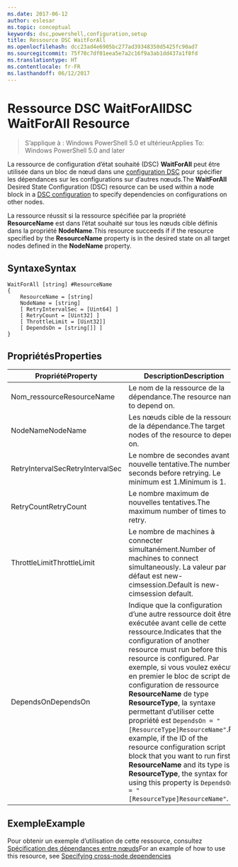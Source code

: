 ```yaml
---
ms.date: 2017-06-12
author: eslesar
ms.topic: conceptual
keywords: dsc,powershell,configuration,setup
title: Ressource DSC WaitForAll
ms.openlocfilehash: dcc23ad4e6905bc277ad39348350d5425fc90ad7
ms.sourcegitcommit: 75f70c7df01eea5e7a2c16f9a3ab1dd437a1f8fd
ms.translationtype: HT
ms.contentlocale: fr-FR
ms.lasthandoff: 06/12/2017
---
```

# <a name="dsc-waitforall-resource"></a><span data-ttu-id="8d790-103">Ressource DSC WaitForAll</span><span class="sxs-lookup"><span data-stu-id="8d790-103">DSC WaitForAll Resource</span></span>

> <span data-ttu-id="8d790-104">S’applique à : Windows PowerShell 5.0 et ultérieur</span><span class="sxs-lookup"><span data-stu-id="8d790-104">Applies To: Windows PowerShell 5.0 and later</span></span>

<span data-ttu-id="8d790-105">La ressource de configuration d’état souhaité (DSC) **WaitForAll** peut être utilisée dans un bloc de nœud dans une [configuration DSC](configurations.md) pour spécifier les dépendances sur les configurations sur d’autres nœuds.</span><span class="sxs-lookup"><span data-stu-id="8d790-105">The **WaitForAll** Desired State Configuration (DSC) resource can be used within a node block in a [DSC configuration](configurations.md) to specify dependencies on configurations on other nodes.</span></span>

<span data-ttu-id="8d790-106">La ressource réussit si la ressource spécifiée par la propriété **ResourceName** est dans l’état souhaité sur tous les nœuds cible définis dans la propriété **NodeName**.</span><span class="sxs-lookup"><span data-stu-id="8d790-106">This resource succeeds if if the resource specified by the **ResourceName** property is in the desired state on all target nodes defined in the **NodeName** property.</span></span>


## <a name="syntax"></a><span data-ttu-id="8d790-107">Syntaxe</span><span class="sxs-lookup"><span data-stu-id="8d790-107">Syntax</span></span>

```
WaitForAll [string] #ResourceName
{
    ResourceName = [string]
    NodeName = [string]
    [ RetryIntervalSec = [Uint64] ]
    [ RetryCount = [Uint32] ] 
    [ ThrottleLimit = [Uint32]]
    [ DependsOn = [string[]] ]
}
```

## <a name="properties"></a><span data-ttu-id="8d790-108">Propriétés</span><span class="sxs-lookup"><span data-stu-id="8d790-108">Properties</span></span>

|  <span data-ttu-id="8d790-109">Propriété</span><span class="sxs-lookup"><span data-stu-id="8d790-109">Property</span></span>  |  <span data-ttu-id="8d790-110">Description</span><span class="sxs-lookup"><span data-stu-id="8d790-110">Description</span></span>   | 
|---|---| 
| <span data-ttu-id="8d790-111">Nom_ressource</span><span class="sxs-lookup"><span data-stu-id="8d790-111">ResourceName</span></span>| <span data-ttu-id="8d790-112">Le nom de la ressource de la dépendance.</span><span class="sxs-lookup"><span data-stu-id="8d790-112">The resource name to depend on.</span></span>| 
| <span data-ttu-id="8d790-113">NodeName</span><span class="sxs-lookup"><span data-stu-id="8d790-113">NodeName</span></span>| <span data-ttu-id="8d790-114">Les nœuds cible de la ressource de la dépendance.</span><span class="sxs-lookup"><span data-stu-id="8d790-114">The target nodes of the resource to depend on.</span></span>| 
| <span data-ttu-id="8d790-115">RetryIntervalSec</span><span class="sxs-lookup"><span data-stu-id="8d790-115">RetryIntervalSec</span></span>| <span data-ttu-id="8d790-116">Le nombre de secondes avant la nouvelle tentative.</span><span class="sxs-lookup"><span data-stu-id="8d790-116">The number of seconds before retrying.</span></span> <span data-ttu-id="8d790-117">Le minimum est 1.</span><span class="sxs-lookup"><span data-stu-id="8d790-117">Minimum is 1.</span></span>| 
| <span data-ttu-id="8d790-118">RetryCount</span><span class="sxs-lookup"><span data-stu-id="8d790-118">RetryCount</span></span>| <span data-ttu-id="8d790-119">Le nombre maximum de nouvelles tentatives.</span><span class="sxs-lookup"><span data-stu-id="8d790-119">The maximum number of times to retry.</span></span>| 
| <span data-ttu-id="8d790-120">ThrottleLimit</span><span class="sxs-lookup"><span data-stu-id="8d790-120">ThrottleLimit</span></span>| <span data-ttu-id="8d790-121">Le nombre de machines à connecter simultanément.</span><span class="sxs-lookup"><span data-stu-id="8d790-121">Number of machines to connect simultaneously.</span></span> <span data-ttu-id="8d790-122">La valeur par défaut est new-cimsession.</span><span class="sxs-lookup"><span data-stu-id="8d790-122">Default is new-cimsession default.</span></span>| 
| <span data-ttu-id="8d790-123">DependsOn</span><span class="sxs-lookup"><span data-stu-id="8d790-123">DependsOn</span></span> | <span data-ttu-id="8d790-124">Indique que la configuration d’une autre ressource doit être exécutée avant celle de cette ressource.</span><span class="sxs-lookup"><span data-stu-id="8d790-124">Indicates that the configuration of another resource must run before this resource is configured.</span></span> <span data-ttu-id="8d790-125">Par exemple, si vous voulez exécuter en premier le bloc de script de configuration de ressource __ResourceName__ de type __ResourceType__, la syntaxe permettant d’utiliser cette propriété est `DependsOn = "[ResourceType]ResourceName"`.</span><span class="sxs-lookup"><span data-stu-id="8d790-125">For example, if the ID of the resource configuration script block that you want to run first is __ResourceName__ and its type is __ResourceType__, the syntax for using this property is `DependsOn = "[ResourceType]ResourceName"`.</span></span>|


## <a name="example"></a><span data-ttu-id="8d790-126">Exemple</span><span class="sxs-lookup"><span data-stu-id="8d790-126">Example</span></span>

<span data-ttu-id="8d790-127">Pour obtenir un exemple d’utilisation de cette ressource, consultez [Spécification des dépendances entre nœuds](crossNodeDependencies.md)</span><span class="sxs-lookup"><span data-stu-id="8d790-127">For an example of how to use this resource, see [Specifying cross-node dependencies](crossNodeDependencies.md)</span></span>

